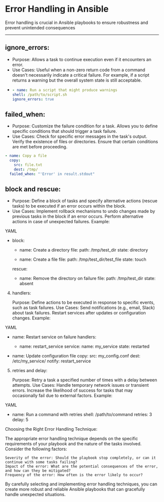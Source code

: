 # Error Handling in Ansible

Error handling is crucial in Ansible playbooks to ensure robustness and prevent unintended consequences

----
## ignore_errors:

- Purpose: Allows a task to continue execution even if it encounters an error.
- Use Cases: Useful when a non-zero return code from a command doesn't necessarily indicate a critical failure. For example, if a script returns a warning but the overall system state is still acceptable.
- ```yaml
  - name: Run a script that might produce warnings
  shell: /path/to/script.sh
  ignore_errors: true
  ```

## failed_when:

- Purpose: Customize the failure condition for a task. Allows you to define specific conditions that should trigger a task failure.
- Use Cases:
        Check for specific error messages in the task's output.
        Verify the existence of files or directories.
        Ensure that certain conditions are met before proceeding.
```yaml
- name: Copy a file
  copy:
    src: file.txt
    dest: /tmp/
  failed_when: "'Error' in result.stdout" 
```

## block and rescue:

- Purpose: Define a block of tasks and specify alternative actions (rescue tasks) to be executed if an error occurs within the block.
- Use Cases:
        Implement rollback mechanisms to undo changes made by previous tasks in the block if an error occurs.
        Perform alternative actions in case of unexpected failures.
    Example:

YAML

- block:
    - name: Create a directory
      file:
        path: /tmp/test_dir
        state: directory

    - name: Create a file
      file:
        path: /tmp/test_dir/test_file
        state: touch

  rescue:
    - name: Remove the directory on failure
      file:
        path: /tmp/test_dir
        state: absent

4. handlers:

    Purpose: Define actions to be executed in response to specific events, such as task failures.
    Use Cases:
        Send notifications (e.g., email, Slack) about task failures.
        Restart services after updates or configuration changes.
    Example:

YAML

- name: Restart service on failure
  handlers:
    - name: restart_service
      service:
        name: my_service
        state: restarted

- name: Update configuration file
  copy:
    src: my_config.conf
    dest: /etc/my_service/
  notify: restart_service 

5. retries and delay:

    Purpose: Retry a task a specified number of times with a delay between attempts.
    Use Cases:
        Handle temporary network issues or transient errors.
        Increase the likelihood of success for tasks that may occasionally fail due to external factors.
    Example:

YAML

- name: Run a command with retries
  shell: /path/to/command
  retries: 3
  delay: 5 

Choosing the Right Error Handling Technique:

The appropriate error handling technique depends on the specific requirements of your playbook and the nature of the tasks involved. Consider the following factors:

    Severity of the error: Should the playbook stop completely, or can it continue with some tasks failing?
    Impact of the error: What are the potential consequences of the error, and how can they be mitigated?
    Frequency of the error: How often is the error likely to occur?

By carefully selecting and implementing error handling techniques, you can create more robust and reliable Ansible playbooks that can gracefully handle unexpected situations.

